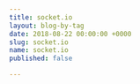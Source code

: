 ```yaml
---
title: socket.io
layout: blog-by-tag
date: 2018-08-22 00:00:00 +0000
slug: socket.io
name: socket.io
published: false

---
```


